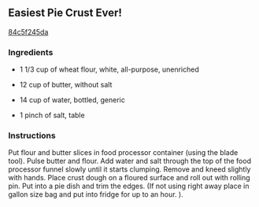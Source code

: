 ## Easiest Pie Crust Ever!

[84c5f245da](http://www.food.com/recipe/easiest-pie-crust-ever-274870)

### Ingredients

 - 1 1/3 cup of wheat flour, white, all-purpose, unenriched

 - 12 cup of butter, without salt

 - 14 cup of water, bottled, generic

 - 1 pinch of salt, table

### Instructions

Put flour and butter slices in food processor container (using the blade tool). Pulse butter and flour. Add water and salt through the top of the food processor funnel slowly until it starts clumping. Remove and kneed slightly with hands. Place crust dough on a floured surface and roll out with rolling pin. Put into a pie dish and trim the edges. (If not using right away place in gallon size bag and put into fridge for up to an hour. ).